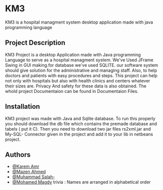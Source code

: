 
# KM3

KM3 is a hospital managment system desktop application made with java programming language

## Project Description
KM3 Project is a desktop Application made with Java programming Language to serve as a hospital managment system. We've Used JFrame Swing in GUI making.for database we've used SQLITE. our software system should give solution for the administrative and managing staff. Also, to help doctors and patients with easy procedures and steps. This project can help not only with hospitals but also with health clinics and centers whatever their sizes are. Privacy And safety for these data is also obtained. The whold project Documentaion can be found in Documentaion Files.
## Installation
KM3 project was made with Java and Sqlite database. To run this properly you should download the db file which contains the premade database and tabels ( put it C). Then you need to download two jar files rs2xml.jar and My-SQL- Connector given in the project and add it to your lib in netbeans project.

## Authors

- [@Karem Amr](https://www.github.com/silentmug)
- [@Mazen Ahmed](https://www.github.com/Mazen20021)
- [@Muhammad Salah-](https://www.github.com/MuhammadSalah-MS)
- [@Mohamed Magdy](https://www.github.com/mohamedmagdyali-lab)
trivia : Names are arranged in alphabetical order

